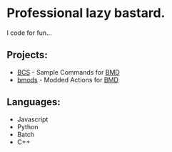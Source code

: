 # Professional lazy bastard.
I code for fun...

## Projects:
- [BCS](https://github.com/slothyace/BCS) - Sample Commands for [BMD](https://store.steampowered.com/app/2592170/Bot_Maker_For_Discord/)
- [bmods](https://github.com/RatWasHere/bmods) - Modded Actions for [BMD](https://store.steampowered.com/app/2592170/Bot_Maker_For_Discord/)

## Languages:
- Javascript
- Python
- Batch
- C++

<!--
**slothyace/slothyace** is a ✨ _special_ ✨ repository because its `README.md` (this file) appears on your GitHub profile.

Here are some ideas to get you started:

- 🔭 I’m currently working on ...
- 🌱 I’m currently learning ...
- 👯 I’m looking to collaborate on ...
- 🤔 I’m looking for help with ...
- 💬 Ask me about ...
- 📫 How to reach me: ...
- 😄 Pronouns: ...
- ⚡ Fun fact: ...
-->

